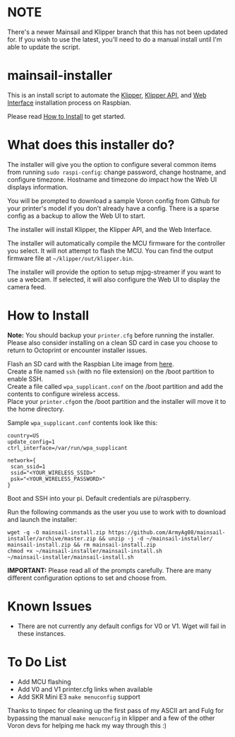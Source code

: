 # NOTE
There's a newer Mainsail and Klipper branch that this has not been updated for. If you wish to use the latest, you'll need to do a manual install until I'm able to update the script.

# mainsail-installer
This is an install script to automate the [Klipper](https://github.com/KevinOConnor/klipper), [Klipper API](https://github.com/Arksine/klipper/tree/work-web_server-20200131), and [Web Interface](https://github.com/meteyou/mainsail) installation process on Raspbian.  

Please read [How to Install](https://github.com/ArmyAg08/mainsail-installer#how-to-install) to get started.  

# What does this installer do?  
The installer will give you the option to configure several common items from running `sudo raspi-config`: change password, change hostname, and configure timezone. Hostname and timezone do impact how the Web UI displays information.

You will be prompted to download a sample Voron config from Github for your printer\'s model if you don\'t already have a config. There is a sparse config as a backup to allow the Web UI to start.  

The installer will install Klipper, the Klipper API, and the Web Interface.  

The installer will automatically compile the MCU firmware for the controller you select. It will not attempt to flash the MCU. You can find the output firmware file at `~/klipper/out/klipper.bin`.  

The installer will provide the option to setup mjpg-streamer if you want to use a webcam. If selected, it will also configure the Web UI to display the camera feed.  

# How to Install
**Note:** You should backup your `printer.cfg` before running the installer. Please also consider installing on a clean SD card in case you choose to return to Octoprint or encounter installer issues.  

Flash an SD card with the Raspbian Lite image from [here](https://www.raspberrypi.org/downloads/raspbian/).  
Create a file named `ssh` (with no file extension) on the /boot partition to enable SSH.  
Create a file called `wpa_supplicant.conf` on the /boot partition and add the contents to configure wireless access.  
Place your `printer.cfg`on the /boot partition and the installer will move it to the home directory.

Sample `wpa_supplicant.conf` contents look like this:  

    country=US
    update_config=1
    ctrl_interface=/var/run/wpa_supplicant

    network={
     scan_ssid=1
     ssid="<YOUR_WIRELESS_SSID>"
     psk="<YOUR_WIRELESS_PASSWORD>"
    }  

Boot and SSH into your pi. Default credentials are pi/raspberry.  

Run the following commands as the user you use to work with to download and launch the installer:  

    wget -q -O mainsail-install.zip https://github.com/ArmyAg08/mainsail-installer/archive/master.zip && unzip -j -d ~/mainsail-installer/ mainsail-install.zip && rm mainsail-install.zip
    chmod +x ~/mainsail-installer/mainsail-install.sh
    ~/mainsail-installer/mainsail-install.sh
	
**IMPORTANT:** Please read all of the prompts carefully. There are many different configuration options to set and choose from.  

# Known Issues
* There are not currently any default configs for V0 or V1. Wget will fail in these instances.  

# To Do List
* Add MCU flashing  
* Add V0 and V1 printer.cfg links when available  
* Add SKR Mini E3 `make menuconfig` support  

Thanks to tinpec for cleaning up the first pass of my ASCII art and Fulg for bypassing the manual `make menuconfig` in klipper and a few of the other Voron devs for helping me hack my way through this :)
